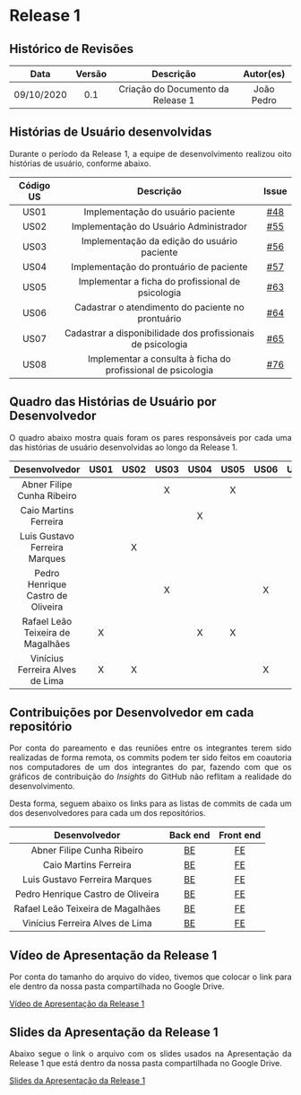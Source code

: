 # Release 1

## Histórico de Revisões

|    Data    |  Versão  |        Descrição       |          Autor(es)          |
|:----------:|:--------:|:----------------------:|:---------------------------:|
| 09/10/2020 |   0.1    | Criação do Documento da Release 1  |   João Pedro  |

## Histórias de Usuário desenvolvidas

<p align="justify"> Durante o período da Release 1, a equipe de desenvolvimento realizou oito histórias de usuário, conforme abaixo.<p>

| Código US | Descrição | Issue |
|:----------:|:---------:|:---------:|
| US01 | Implementação do usuário paciente | [#48](https://github.com/fga-eps-mds/2020.1-eSaudeUnB-Wiki/issues/48) |
| US02 | Implementação do Usuário Administrador | [#55](https://github.com/fga-eps-mds/2020.1-eSaudeUnB-Wiki/issues/55) |
| US03 | Implementação da edição do usuário paciente | [#56](https://github.com/fga-eps-mds/2020.1-eSaudeUnB-Wiki/issues/56) |
| US04 | Implementação do prontuário de paciente | [#57](https://github.com/fga-eps-mds/2020.1-eSaudeUnB-Wiki/issues/57) |
| US05 | Implementar a ficha do profissional de psicologia | [#63](https://github.com/fga-eps-mds/2020.1-eSaudeUnB-Wiki/issues/63) |
| US06 | Cadastrar o atendimento do paciente no prontuário | [#64](https://github.com/fga-eps-mds/2020.1-eSaudeUnB-Wiki/issues/64) |
| US07 | Cadastrar a disponibilidade dos profissionais de psicologia | [#65](https://github.com/fga-eps-mds/2020.1-eSaudeUnB-Wiki/issues/65) |
| US08 | Implementar a consulta à ficha do profissional de psicologia | [#76](https://github.com/fga-eps-mds/2020.1-eSaudeUnB-Wiki/issues/76) |

## Quadro das Histórias de Usuário por Desenvolvedor

<p align="justify"> O quadro abaixo mostra quais foram os pares responsáveis por cada uma das histórias de usuário desenvolvidas ao longo da Release 1.<p>

| Desenvolvedor | US01 | US02 | US03 | US04 | US05 | US06 | US07 | US08 |
|:-------------:|:----:|:----:|:----:|:----:|:----:|:----:|:----:|:----:|
| Abner Filipe Cunha Ribeiro |   |   | X |   | X |   |   | X |
| Caio Martins Ferreira |   |   |   | X |   |   | X |   |
| Luis Gustavo Ferreira Marques |   | X |   |   |   |   | X | X |
| Pedro Henrique Castro de Oliveira |   |   | X |   |   | X |   |   |
| Rafael Leão Teixeira de Magalhães | X |   |   | X | X |   |   |   |
| Vinícius Ferreira Alves de Lima | X | X |   |   |   | X |   |   |

## Contribuições por Desenvolvedor em cada repositório

<p align="justify"> Por conta do pareamento e das reuniões entre os integrantes terem sido realizadas de forma remota, os commits podem ter sido feitos em coautoria nos computadores de um dos integrantes do par, fazendo com que os gráficos de contribuição do <i>Insights</i> do GitHub não reflitam a realidade do desenvolvimento.<p>

<p align="justify">Desta forma, seguem abaixo os links para as listas de commits de cada um dos desenvolvedores para cada um dos repositórios.</p>

| Desenvolvedor | Back end | Front end |
|:-------------:|:----:|:----:|
| Abner Filipe Cunha Ribeiro | [BE](https://github.com/fga-eps-mds/2020.1-eSaudeUnB-BackEnd/commits?author=abner423)  | [FE](https://github.com/fga-eps-mds/2020.1-eSaudeUnB-FrontEnd/commits?author=abner423) | 
| Caio Martins Ferreira | [BE](https://github.com/fga-eps-mds/2020.1-eSaudeUnB-BackEnd/commits?author=PerhapsAlex)  | [FE](https://github.com/fga-eps-mds/2020.1-eSaudeUnB-FrontEnd/commits?author=PerhapsAlex) |
| Luis Gustavo Ferreira Marques | [BE](https://github.com/fga-eps-mds/2020.1-eSaudeUnB-BackEnd/commits?author=luisgfmarques)  | [FE](https://github.com/fga-eps-mds/2020.1-eSaudeUnB-FrontEnd/commits?author=luisgfmarques) |
| Pedro Henrique Castro de Oliveira | [BE](https://github.com/fga-eps-mds/2020.1-eSaudeUnB-BackEnd/commits?author=pedroholiveira1998)  | [FE](https://github.com/fga-eps-mds/2020.1-eSaudeUnB-FrontEnd/commits?author=pedroholiveira1998) |
| Rafael Leão Teixeira de Magalhães | [BE](https://github.com/fga-eps-mds/2020.1-eSaudeUnB-BackEnd/commits?author=Rafaelltm)  | [FE](https://github.com/fga-eps-mds/2020.1-eSaudeUnB-FrontEnd/commits?author=Rafaelltm) |
| Vinícius Ferreira Alves de Lima | [BE](https://github.com/fga-eps-mds/2020.1-eSaudeUnB-BackEnd/commits?author=vinelime)  | [FE](https://github.com/fga-eps-mds/2020.1-eSaudeUnB-FrontEnd/commits?author=vinelime) |

## Vídeo de Apresentação da Release 1

<p align="justify"> Por conta do tamanho do arquivo do vídeo, tivemos que colocar o link para ele dentro da nossa pasta compartilhada no Google Drive.<p>

[Vídeo de Apresentação da Release 1](https://drive.google.com/file/d/1j2xZNd7Co9lRfwDtXPjXm9a2UlqaSXui/view?usp=sharing)

## Slides da Apresentação da Release 1

<p align="justify"> Abaixo segue o link o arquivo com os slides usados na Apresentação da Release 1 que está dentro da nossa pasta compartilhada no Google Drive.<p>

[Slides da Apresentação da Release 1](https://docs.google.com/presentation/d/15LHI7zxYDb5mlwv3EHJSYBH9jV6M5LsB6vDv5u9V9Lc/edit?usp=sharing)